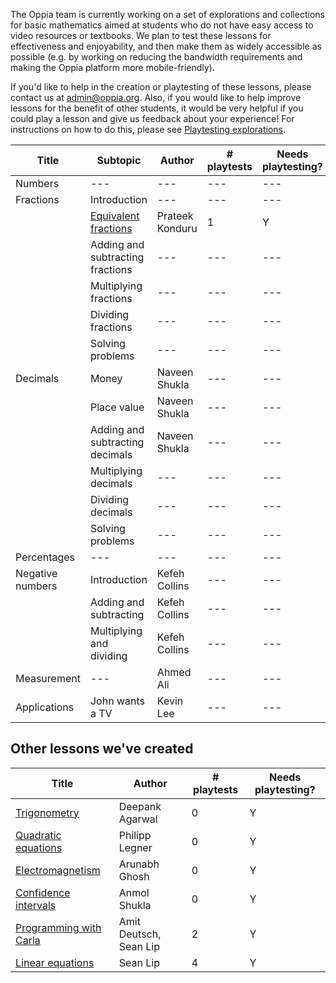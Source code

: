 The Oppia team is currently working on a set of explorations and collections for basic mathematics aimed at students who do not have easy access to video resources or textbooks. We plan to test these lessons for effectiveness and enjoyability, and then make them as widely accessible as possible (e.g. by working on reducing the bandwidth requirements and making the Oppia platform more mobile-friendly).

If you'd like to help in the creation or playtesting of these lessons, please contact us at admin@oppia.org. Also, if you would like to help improve lessons for the benefit of other students, it would be very helpful if you could play a lesson and give us feedback about your experience! For instructions on how to do this, please see [Playtesting explorations](Playtesting-explorations.md).

| Title | Subtopic | Author | # playtests | Needs playtesting? |
| --- | --- | --- | --- | --- |
| Numbers          | --- | --- | --- | --- |
| Fractions        | Introduction | --- | --- | --- |
|                  | [Equivalent fractions](https://www.oppia.org/explore/yvqBFOQNDz5e) | Prateek Konduru | 1 | Y |
|                  | Adding and subtracting fractions | --- | --- | --- |
|                  | Multiplying fractions | --- | --- | --- |
|                  | Dividing fractions | --- | --- | --- |
|                  | Solving problems | --- | --- | --- |
| Decimals         | Money | Naveen Shukla | --- | --- |
|                  | Place value | Naveen Shukla | --- | --- |
|                  | Adding and subtracting decimals | Naveen Shukla | --- | --- |
|                  | Multiplying decimals | --- | --- | --- |
|                  | Dividing decimals | --- | --- | --- |
|                  | Solving problems | --- | --- | --- |
| Percentages      | --- | --- | --- | --- |
| Negative numbers | Introduction | Kefeh Collins | --- | --- |
|                  | Adding and subtracting | Kefeh Collins | --- | --- |
|                  | Multiplying and dividing | Kefeh Collins | --- | --- |
| Measurement      | --- | Ahmed Ali | --- | --- |
| Applications     | John wants a TV | Kevin Lee | --- | --- |

## Other lessons we've created

| Title | Author | # playtests | Needs playtesting? |
| ---   | ---    | ---         | --- |
| [Trigonometry](https://www.oppia.org/explore/rp0anf4qLP_H) | Deepank Agarwal | 0 | Y |
| [Quadratic equations](https://www.oppia.org/collection/YBQ642xYk_4x) | Philipp Legner | 0 | Y |
| [Electromagnetism](https://www.oppia.org/collection/wqCTKpKA0LBe)   | Arunabh Ghosh | 0 | Y |
| [Confidence intervals](https://www.oppia.org/collection/Eq8EwKjdfbae) | Anmol Shukla | 0 | Y |
| [Programming with Carla](https://www.oppia.org/collection/inDXV0w8-p1C) | Amit Deutsch, Sean Lip | 2 | Y |
| [Linear equations](https://www.oppia.org/explore/pQXlGZOepanR) | Sean Lip | 4 | Y |